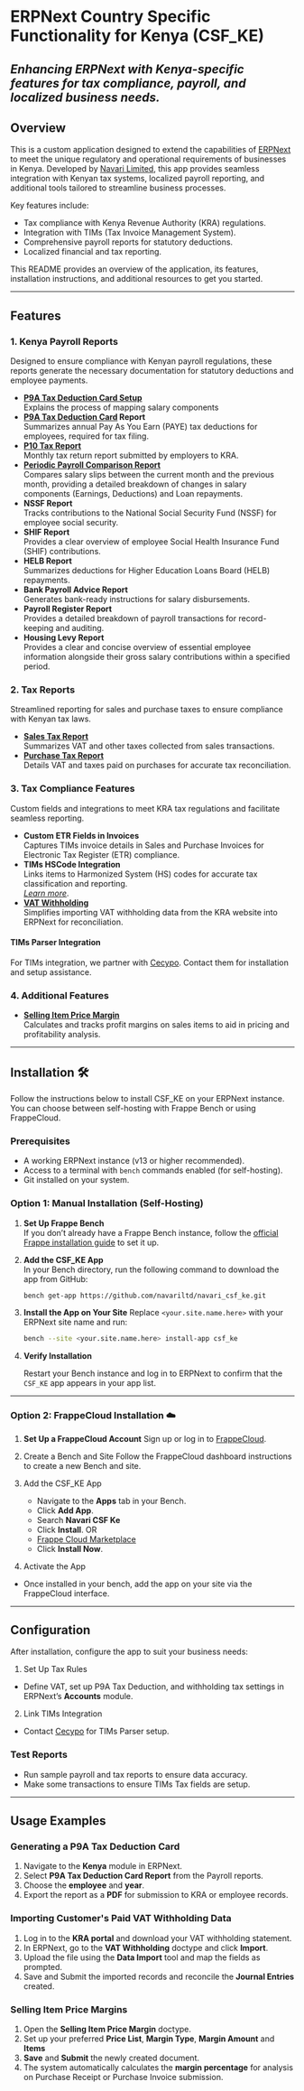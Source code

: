 # ERPNext Country Specific Functionality for Kenya (CSF_KE)

## _*Enhancing ERPNext with Kenya-specific features for tax compliance, payroll, and localized business needs.*_

## Overview

This is a custom application designed to extend the capabilities of [ERPNext](https://erpnext.com/) to meet the unique regulatory and operational requirements of businesses in Kenya. Developed by [Navari Limited](https://navari.co.ke), this app provides seamless integration with Kenyan tax systems, localized payroll reporting, and additional tools tailored to streamline business processes.

Key features include:

- Tax compliance with Kenya Revenue Authority (KRA) regulations.
- Integration with TIMs (Tax Invoice Management System).
- Comprehensive payroll reports for statutory deductions.
- Localized financial and tax reporting.

This README provides an overview of the application, its features, installation instructions, and additional resources to get you started.

---

## Features

### 1. Kenya Payroll Reports

Designed to ensure compliance with Kenyan payroll regulations, these reports generate the necessary documentation for statutory deductions and employee payments.

- **[P9A Tax Deduction Card Setup](csf_ke/docs/features/P9A_tax_deduction_card_setup.md)**  
  Explains the process of mapping salary components
- **[P9A Tax Deduction Card](csf_ke/docs/reports/kenya_p9_tax_report.md) Report**  
  Summarizes annual Pay As You Earn (PAYE) tax deductions for employees, required for tax filing.
- **[P10 Tax Report](csf_ke/docs/reports/kenya_p10_tax_report.md)**  
  Monthly tax return report submitted by employers to KRA.
- **[Periodic Payroll Comparison Report](csf_ke/docs/reports/periodic_payroll_comparison.md)**  
  Compares salary slips between the current month and the previous month, providing a detailed breakdown of changes in salary components (Earnings, Deductions) and Loan repayments.
- **NSSF Report**  
  Tracks contributions to the National Social Security Fund (NSSF) for employee social security.
- **SHIF Report**  
  Provides a clear overview of employee Social Health Insurance Fund (SHIF) contributions.
- **HELB Report**  
  Summarizes deductions for Higher Education Loans Board (HELB) repayments.
- **Bank Payroll Advice Report**  
  Generates bank-ready instructions for salary disbursements.
- **Payroll Register Report**  
  Provides a detailed breakdown of payroll transactions for record-keeping and auditing.
- **Housing Levy Report**  
  Provides a clear and concise overview of essential employee information alongside their gross salary contributions within a specified period.

### 2. Tax Reports

Streamlined reporting for sales and purchase taxes to ensure compliance with Kenyan tax laws.

- **[Sales Tax Report](csf_ke/docs/reports/kenya_sales_tax_report.md)**  
  Summarizes VAT and other taxes collected from sales transactions.
- **[Purchase Tax Report](csf_ke/docs/reports/kenya_purchase_tax_report.md)**  
  Details VAT and taxes paid on purchases for accurate tax reconciliation.

### 3. Tax Compliance Features

Custom fields and integrations to meet KRA tax regulations and facilitate seamless reporting.

- **Custom ETR Fields in Invoices**  
  Captures TIMs invoice details in Sales and Purchase Invoices for Electronic Tax Register (ETR) compliance.
- **TIMs HSCode Integration**  
  Links items to Harmonized System (HS) codes for accurate tax classification and reporting.  
  _[Learn more](csf_ke/docs/features/tims_integration.md)_.
- **[VAT Withholding](csf_ke/docs/doctypes/vat_withholding.md)**  
  Simplifies importing VAT withholding data from the KRA website into ERPNext for reconciliation.

#### TIMs Parser Integration

For TIMs integration, we partner with [Cecypo](https://docs.cecypo.tech/s/kb/doc/erpnext-O7U5xeE9DN). Contact them for installation and setup assistance.

### 4. Additional Features

- **[Selling Item Price Margin](csf_ke/docs/doctypes/selling_item_price_margin.md)**  
  Calculates and tracks profit margins on sales items to aid in pricing and profitability analysis.

---

## Installation 🛠️

Follow the instructions below to install CSF_KE on your ERPNext instance. You can choose between self-hosting with Frappe Bench or using FrappeCloud.

### Prerequisites

- A working ERPNext instance (v13 or higher recommended).
- Access to a terminal with `bench` commands enabled (for self-hosting).
- Git installed on your system.

### Option 1: Manual Installation (Self-Hosting)

1. **Set Up Frappe Bench**  
   If you don’t already have a Frappe Bench instance, follow the [official Frappe installation guide](https://frappeframework.com/docs/user/en/installation) to set it up.

2. **Add the CSF_KE App**  
   In your Bench directory, run the following command to download the app from GitHub:

   ```sh
   bench get-app https://github.com/navariltd/navari_csf_ke.git
   ```

3. **Install the App on Your Site**
   Replace `<your.site.name.here>` with your ERPNext site name and run:

   ```sh
   bench --site <your.site.name.here> install-app csf_ke
   ```

4. **Verify Installation**

   Restart your Bench instance and log in to ERPNext to confirm that the `CSF_KE` app appears in your app list.

---

### Option 2: FrappeCloud Installation ☁️

1. **Set Up a FrappeCloud Account**
   Sign up or log in to [FrappeCloud](https://frappecloud.com/).

2. Create a Bench and Site
   Follow the FrappeCloud dashboard instructions to create a new Bench and site.

3. Add the CSF_KE App

   - Navigate to the **Apps** tab in your Bench.
   - Click **Add App**.
   - Search **Navari CSF Ke**
   - Click **Install**.
     OR
   - [Frappe Cloud Marketplace](https://frappecloud.com/marketplace/apps/csf_ke)
   - Click **Install Now**.

4. Activate the App

- Once installed in your bench, add the app on your site via the FrappeCloud interface.

---

## Configuration

After installation, configure the app to suit your business needs:

1. Set Up Tax Rules

- Define VAT, set up P9A Tax Deduction, and withholding tax settings in ERPNext’s **Accounts** module.

2. Link TIMs Integration

- Contact [Cecypo](mailto:support@cecypo.tech) for TIMs Parser setup.

### Test Reports

- Run sample payroll and tax reports to ensure data accuracy.
- Make some transactions to ensure TIMs Tax fields are setup.

---

## Usage Examples

### Generating a P9A Tax Deduction Card

1. Navigate to the **Kenya** module in ERPNext.
2. Select **P9A Tax Deduction Card Report** from the Payroll reports.
3. Choose the **employee** and **year**.
4. Export the report as a **PDF** for submission to KRA or employee records.

### Importing Customer's Paid VAT Withholding Data

1. Log in to the **KRA portal** and download your VAT withholding statement.
2. In ERPNext, go to the **VAT Withholding** doctype and click **Import**.
3. Upload the file using the **Data Import** tool and map the fields as prompted.
4. Save and Submit the imported records and reconcile the **Journal Entries** created.

### Selling Item Price Margins

1. Open the **Selling Item Price Margin** doctype.
2. Set up your preferred **Price List**, **Margin Type**, **Margin Amount** and **Items**
3. **Save** and **Submit** the newly created document.
4. The system automatically calculates the **margin percentage** for analysis on Purchase Receipt or Purchase Invoice submission.

